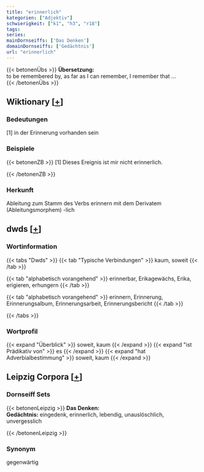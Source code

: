 ```yaml
---
title: "erinnerlich"
kategorien: ["Adjektiv"]
schwierigkeit: ["k1", "h3", "r18"]
tags:
series:
mainDornseiffs: ['Das Denken']
domainDornseiffs: ['Gedächtnis']
url: "erinnerlich"
---
```


{{< betonenÜbs >}}
**Übersetzung:**  
to be remembered by, as far as I can remember, I remember that …  
{{< /betonenÜbs >}}

## Wiktionary [[+](https://de.wiktionary.org/wiki/erinnerlich)]

### Bedeutungen
[1] in der Erinnerung vorhanden sein  

### Beispiele
{{< betonenZB >}}
[1] Dieses Ereignis ist mir nicht erinnerlich.  

{{< /betonenZB >}}
### Herkunft
Ableitung zum Stamm des Verbs erinnern mit dem Derivatem (Ableitungsmorphem) -lich  



## dwds [[+](https://www.dwds.de/wb/erinnerlich)]

### Wortinformation
{{< tabs "Dwds" >}}
{{< tab "Typische Verbindungen" >}}
kaum, soweit
{{< /tab >}}

{{< tab "alphabetisch vorangehend" >}}
erinnerbar, Erikagewächs, Erika, erigieren, erhungern
{{< /tab >}}

{{< tab "alphabetisch vorangehend" >}}
erinnern, Erinnerung, Erinnerungsalbum, Erinnerungsarbeit, Erinnerungsbericht
{{< /tab >}}

{{< /tabs >}}

### Wortprofil
{{< expand "Überblick" >}} soweit, kaum {{< /expand >}}
{{< expand "ist Prädikativ von" >}} es {{< /expand >}}
{{< expand "hat Adverbialbestimmung" >}} soweit, kaum {{< /expand >}}

## Leipzig Corpora [[+](https://corpora.uni-leipzig.de/en/res?word=erinnerlich&corpusId=deu_newscrawl-public_2018)]

### Dornseiff Sets
{{< betonenLeipzig >}}
**Das Denken:**  
**Gedächtnis:** eingedenk, erinnerlich, lebendig, unauslöschlich, unvergesslich  

{{< /betonenLeipzig >}}

### Synonym
gegenwärtig

